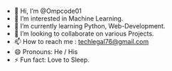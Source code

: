 - 👋 Hi, I’m @Ompcode01
- 👀 I’m interested in Machine Learning.
- 🌱 I’m currently learning Python, Web-Development.
- 💞️ I’m looking to collaborate on various Projects.
- 📫 How to reach me : techlegal76@gmail.com
- 😄 Pronouns: He / His
- ⚡ Fun fact: Love to Sleep.


